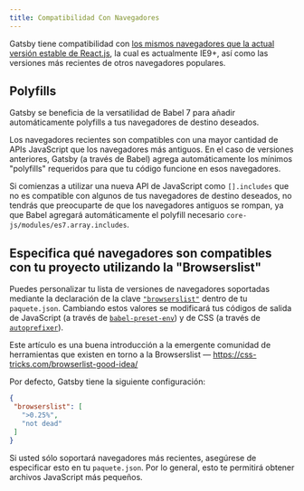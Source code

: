 ```yaml
---
title: Compatibilidad Con Navegadores
---
```


Gatsby tiene compatibilidad con
[los mismos navegadores que la actual versión estable de React.js](https://facebook.github.io/react/docs/react-dom.html#browser-support),
la cual es actualmente IE9+, así como las versiones más recientes de otros navegadores populares.

## Polyfills

Gatsby se beneficia de la versatilidad de Babel 7 para añadir automáticamente polyfills
a tus navegadores de destino deseados.

Los navegadores recientes son compatibles con una mayor cantidad de APIs JavaScript que los navegadores
más antiguos. En el caso de versiones anteriores, Gatsby (a través de Babel) agrega automáticamente
los mínimos "polyfills" requeridos para que tu código funcione en esos navegadores.

Si comienzas a utilizar una nueva API de JavaScript como `[].includes` que no es
compatible con algunos de tus navegadores de destino deseados, no tendrás que preocuparte de que
los navegadores antiguos se rompan, ya que Babel agregará automáticamente el polyfill
necesario `core-js/modules/es7.array.includes`.

## Especifica qué navegadores son compatibles con tu proyecto utilizando la "Browserslist"

Puedes personalizar tu lista de versiones de navegadores soportadas mediante la declaración de
la clave [`"browserslist"`](https://github.com/ai/browserslist) dentro de tu `paquete.json`.
Cambiando estos valores se modificará tus códigos de salida de JavaScript (a través de
[`babel-preset-env`](https://github.com/babel/babel-preset-env#targetsbrowsers))
y de CSS (a través de [`autoprefixer`](https://github.com/postcss/autoprefixer)).

Este artículo es una buena introducción a la emergente comunidad de herramientas que
existen en torno a la Browserslist — https://css-tricks.com/browserlist-good-idea/

Por defecto, Gatsby tiene la siguiente configuración:

```javascript:title=package.json
{
 "browserslist": [
   ">0.25%",
   "not dead"
 ]
}
```

Si usted sólo soportará navegadores más recientes, asegúrese de especificar esto en tu
`paquete.json`. Por lo general, esto te permitirá obtener archivos JavaScript más pequeños.
